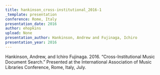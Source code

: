 ```yaml
---
title: hankinson_cross-institutional_2016-1
_template: presentation
conference: Rome, Italy
presentation_date: 2016
author: ehopkins
upload: None
presentation_author: Hankinson, Andrew and Fujinaga, Ichiro
presentation_year: 2016
---
```

Hankinson, Andrew, and Ichiro Fujinaga. 2016. “Cross-Institutional Music Document Search.” Presented at the International Association of Music Libraries Conference, Rome, Italy, July.
